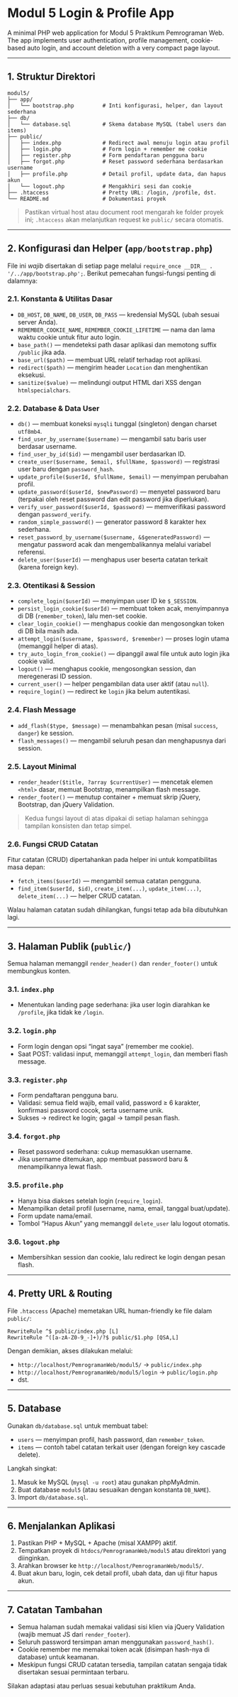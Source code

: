 # Modul 5 Login & Profile App

A minimal PHP web application for Modul 5 Praktikum Pemrograman Web. The app implements user authentication, profile management, cookie-based auto login, and account deletion with a very compact page layout.

---

## 1. Struktur Direktori

```
modul5/
├── app/
│   └── bootstrap.php         # Inti konfigurasi, helper, dan layout sederhana
├── db/
│   └── database.sql          # Skema database MySQL (tabel users dan items)
├── public/
│   ├── index.php             # Redirect awal menuju login atau profil
│   ├── login.php             # Form login + remember me cookie
│   ├── register.php          # Form pendaftaran pengguna baru
│   ├── forgot.php            # Reset password sederhana berdasarkan username
│   ├── profile.php           # Detail profil, update data, dan hapus akun
│   └── logout.php            # Mengakhiri sesi dan cookie
├── .htaccess                 # Pretty URL: /login, /profile, dst.
└── README.md                 # Dokumentasi proyek
```

> Pastikan virtual host atau document root mengarah ke folder proyek ini; `.htaccess` akan melanjutkan request ke `public/` secara otomatis.

---

## 2. Konfigurasi dan Helper (`app/bootstrap.php`)

File ini _wajib_ disertakan di setiap page melalui `require_once __DIR__ . '/../app/bootstrap.php';`. Berikut pemecahan fungsi-fungsi penting di dalamnya:

### 2.1. Konstanta & Utilitas Dasar
- `DB_HOST`, `DB_NAME`, `DB_USER`, `DB_PASS` — kredensial MySQL (ubah sesuai server Anda).
- `REMEMBER_COOKIE_NAME`, `REMEMBER_COOKIE_LIFETIME` — nama dan lama waktu cookie untuk fitur auto login.
- `base_path()` — mendeteksi path dasar aplikasi dan memotong suffix `/public` jika ada.
- `base_url($path)` — membuat URL relatif terhadap root aplikasi.
- `redirect($path)` — mengirim header `Location` dan menghentikan eksekusi.
- `sanitize($value)` — melindungi output HTML dari XSS dengan `htmlspecialchars`.

### 2.2. Database & Data User
- `db()` — membuat koneksi `mysqli` tunggal (singleton) dengan charset `utf8mb4`.
- `find_user_by_username($username)` — mengambil satu baris user berdasar username.
- `find_user_by_id($id)` — mengambil user berdasarkan ID.
- `create_user($username, $email, $fullName, $password)` — registrasi user baru dengan `password_hash`.
- `update_profile($userId, $fullName, $email)` — menyimpan perubahan profil.
- `update_password($userId, $newPassword)` — menyetel password baru (terpakai oleh reset password dan edit password jika diperlukan).
- `verify_user_password($userId, $password)` — memverifikasi password dengan `password_verify`.
- `random_simple_password()` — generator password 8 karakter hex sederhana.
- `reset_password_by_username($username, &$generatedPassword)` — mengatur password acak dan mengembalikannya melalui variabel referensi.
- `delete_user($userId)` — menghapus user beserta catatan terkait (karena foreign key).

### 2.3. Otentikasi & Session
- `complete_login($userId)` — menyimpan user ID ke `$_SESSION`.
- `persist_login_cookie($userId)` — membuat token acak, menyimpannya di DB (`remember_token`), lalu men-set cookie.<br>
- `clear_login_cookie()` — menghapus cookie dan mengosongkan token di DB bila masih ada.
- `attempt_login($username, $password, $remember)` — proses login utama (memanggil helper di atas).
- `try_auto_login_from_cookie()` — dipanggil awal file untuk auto login jika cookie valid.
- `logout()` — menghapus cookie, mengosongkan session, dan meregenerasi ID session.
- `current_user()` — helper pengambilan data user aktif (atau `null`).
- `require_login()` — redirect ke `login` jika belum autentikasi.

### 2.4. Flash Message
- `add_flash($type, $message)` — menambahkan pesan (misal `success`, `danger`) ke session.
- `flash_messages()` — mengambil seluruh pesan dan menghapusnya dari session.

### 2.5. Layout Minimal
- `render_header($title, ?array $currentUser)` — mencetak elemen `<html>` dasar, memuat Bootstrap, menampilkan flash message.
- `render_footer()` — menutup container + memuat skrip jQuery, Bootstrap, dan jQuery Validation.

> Kedua fungsi layout di atas dipakai di setiap halaman sehingga tampilan konsisten dan tetap simpel.

### 2.6. Fungsi CRUD Catatan
Fitur catatan (CRUD) dipertahankan pada helper ini untuk kompatibilitas masa depan:
- `fetch_items($userId)` — mengambil semua catatan pengguna.
- `find_item($userId, $id)`, `create_item(...)`, `update_item(...)`, `delete_item(...)` — helper CRUD catatan.

Walau halaman catatan sudah dihilangkan, fungsi tetap ada bila dibutuhkan lagi.

---

## 3. Halaman Publik (`public/`)

Semua halaman memanggil `render_header()` dan `render_footer()` untuk membungkus konten.

### 3.1. `index.php`
- Menentukan landing page sederhana: jika user login diarahkan ke `/profile`, jika tidak ke `/login`.

### 3.2. `login.php`
- Form login dengan opsi “ingat saya” (remember me cookie).
- Saat POST: validasi input, memanggil `attempt_login`, dan memberi flash message.

### 3.3. `register.php`
- Form pendaftaran pengguna baru.
- Validasi: semua field wajib, email valid, password ≥ 6 karakter, konfirmasi password cocok, serta username unik.
- Sukses → redirect ke login; gagal → tampil pesan flash.

### 3.4. `forgot.php`
- Reset password sederhana: cukup memasukkan username.
- Jika username ditemukan, app membuat password baru & menampilkannya lewat flash.

### 3.5. `profile.php`
- Hanya bisa diakses setelah login (`require_login`).
- Menampilkan detail profil (username, nama, email, tanggal buat/update).
- Form update nama/email.
- Tombol “Hapus Akun” yang memanggil `delete_user` lalu logout otomatis.

### 3.6. `logout.php`
- Membersihkan session dan cookie, lalu redirect ke login dengan pesan flash.

---

## 4. Pretty URL & Routing

File `.htaccess` (Apache) memetakan URL human-friendly ke file dalam `public/`:

```
RewriteRule ^$ public/index.php [L]
RewriteRule ^([a-zA-Z0-9_-]+)/?$ public/$1.php [QSA,L]
```

Dengan demikian, akses dilakukan melalui:
- `http://localhost/PemrogramanWeb/modul5/` → `public/index.php`
- `http://localhost/PemrogramanWeb/modul5/login` → `public/login.php`
- dst.

---

## 5. Database

Gunakan `db/database.sql` untuk membuat tabel:
- `users` — menyimpan profil, hash password, dan `remember_token`.
- `items` — contoh tabel catatan terkait user (dengan foreign key cascade delete).

Langkah singkat:
1. Masuk ke MySQL (`mysql -u root`) atau gunakan phpMyAdmin.
2. Buat database `modul5` (atau sesuaikan dengan konstanta `DB_NAME`).
3. Import `db/database.sql`.

---

## 6. Menjalankan Aplikasi

1. Pastikan PHP + MySQL + Apache (misal XAMPP) aktif.
2. Tempatkan proyek di `htdocs/PemrogramanWeb/modul5` atau direktori yang diinginkan.
3. Arahkan browser ke `http://localhost/PemrogramanWeb/modul5/`.
4. Buat akun baru, login, cek detail profil, ubah data, dan uji fitur hapus akun.

---

## 7. Catatan Tambahan

- Semua halaman sudah memakai validasi sisi klien via jQuery Validation (wajib memuat JS dari `render_footer`).
- Seluruh password tersimpan aman menggunakan `password_hash()`.
- Cookie remember me memakai token acak (disimpan hash-nya di database) untuk keamanan.
- Meskipun fungsi CRUD catatan tersedia, tampilan catatan sengaja tidak disertakan sesuai permintaan terbaru.

Silakan adaptasi atau perluas sesuai kebutuhan praktikum Anda.
